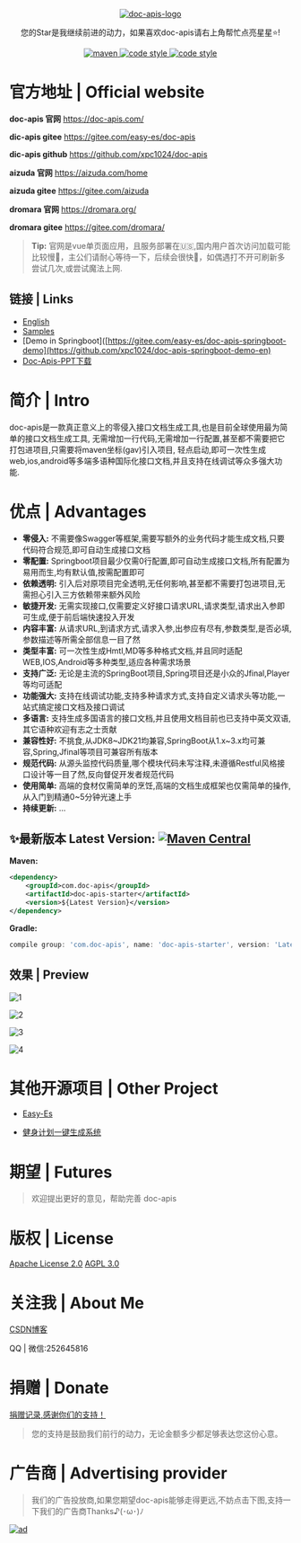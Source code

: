 <p align="center">
  <a href="https://doc-apis.com/">
   <img alt="doc-apis-logo" src="https://iknow.hs.net/e21b7ba1-949f-499d-8c29-2b3eb2ec3fd4.png">
  </a>
</p>

<p align="center">
  您的Star是我继续前进的动力，如果喜欢doc-apis请右上角帮忙点亮星星⭐!
</p>

<p align="center">
  <a href="https://search.maven.org/search?q=g:com.doc-apis%20a:*">
    <img alt="maven" src="https://img.shields.io/github/v/release/xpc1024/doc-apis?include_prereleases&logo=xpc&style=plastic">
  </a>
  <a href="https://www.apache.org/licenses/LICENSE-2.0">
    <img alt="code style" src="https://img.shields.io/badge/license-Apache%202.0-4EB1BA.svg?style=flat-square">
  </a>
  <a href="https://www.gnu.org/licenses/agpl-3.0.html">
    <img alt="code style" src="https://img.shields.io/badge/license-AGPL 3.0%20-4EB1BA.svg?style=flat-square">
  </a>
</p>

# 官方地址 | Official website


**doc-apis 官网**  https://doc-apis.com/

**dic-apis gitee** https://gitee.com/easy-es/doc-apis

**dic-apis github** https://github.com/xpc1024/doc-apis

**aizuda 官网** https://aizuda.com/home

**aizuda gitee** https://gitee.com/aizuda


**dromara 官网** https://dromara.org/


**dromara gitee** https://gitee.com/dromara/


> **Tip:** 官网是vue单页面应用，且服务部署在🇺🇸,国内用户首次访问加载可能比较慢🐢，主公们请耐心等待一下，后续会很快🏹，如偶遇打不开可刷新多尝试几次,或尝试魔法上网.


## 链接 | Links

- [English](https://github.com/xpc1024/doc-apis/blob/main/README.md)
- [Samples](https://github.com/xpc1024/doc-apis/tree/main/doc-apis-test)
- [Demo in Springboot]([https://gitee.com/easy-es/doc-apis-springboot-demo](https://github.com/xpc1024/doc-apis-springboot-demo-en)
- [Doc-Apis-PPT下载](https://iknow.hs.net/21df32cf-35fb-44f0-945f-06330408c1bd.pptx)


# 简介 | Intro


doc-apis是一款真正意义上的零侵入接口文档生成工具,也是目前全球使用最为简单的接口文档生成工具,
无需增加一行代码,无需增加一行配置,甚至都不需要把它打包进项目,只需要将maven坐标(gav)引入项目,
轻点启动,即可一次性生成web,ios,android等多端多语种国际化接口文档,并且支持在线调试等众多强大功能.

# 优点 | Advantages


- **零侵入:** 不需要像Swagger等框架,需要写额外的业务代码才能生成文档,只要代码符合规范,即可自动生成接口文档
- **零配置:** Springboot项目最少仅需0行配置,即可自动生成接口文档,所有配置为易用而生,均有默认值,按需配置即可
- **依赖透明:** 引入后对原项目完全透明,无任何影响,甚至都不需要打包进项目,无需担心引入三方依赖带来额外风险
- **敏捷开发:** 无需实现接口,仅需要定义好接口请求URL,请求类型,请求出入参即可生成,便于前后端快速投入开发
- **内容丰富:** 从请求URL,到请求方式,请求入参,出参应有尽有,参数类型,是否必填,参数描述等所需全部信息一目了然
- **类型丰富:** 可一次性生成Hmtl,MD等多种格式文档,并且同时适配WEB,IOS,Android等多种类型,适应各种需求场景
- **支持广泛:** 无论是主流的SpringBoot项目,Spring项目还是小众的Jfinal,Player等均可适配
- **功能强大:** 支持在线调试功能,支持多种请求方式,支持自定义请求头等功能,一站式搞定接口文档及接口调试
- **多语言:** 支持生成多国语言的接口文档,并且使用文档目前也已支持中英文双语,其它语种欢迎有志之士贡献
- **兼容性好:** 不挑食,从JDK8~JDK21均兼容,SpringBoot从1.x~3.x均可兼容,Spring,Jfinal等项目可兼容所有版本
- **规范代码:** 从源头监控代码质量,哪个模块代码未写注释,未遵循Restful风格接口设计等一目了然,反向督促开发者规范代码
- **使用简单:** 高端的食材仅需简单的烹饪,高端的文档生成框架也仅需简单的操作,从入门到精通0~5分钟光速上手
- **持续更新:** ...


## ✨最新版本 Latest Version: [![Maven Central](https://img.shields.io/github/v/release/xpc1024/doc-apis?include_prereleases&logo=xpc&style=plastic)](https://search.maven.org/search?q=g:com.doc-apis)

**Maven:**

```xml
<dependency>
    <groupId>com.doc-apis</groupId>
    <artifactId>doc-apis-starter</artifactId>
    <version>${Latest Version}</version>
</dependency>
```
**Gradle:**

```groovy
compile group: 'com.doc-apis', name: 'doc-apis-starter', version: 'Latest Version'
```

## 效果 | Preview

![1](https://iknow.hs.net/137a4503-58e8-4c0c-a26e-a74cb7698707.png)
<br/>

![2](https://iknow.hs.net/b55a8fc4-7cf8-4754-b19f-3b2a216d168a.png)
<br/>

![3](https://iknow.hs.net/d4b68ca0-a529-4b44-86a8-f5ccb43ff395.png)
<br/>


![4](https://iknow.hs.net/b798375f-3d50-4367-920d-53d0e398deca.png)
<br/>

# 其他开源项目 | Other Project


- [Easy-Es](https://gitee.com/dromara/easy-es)

- [健身计划一键生成系统](https://gitee.com/easy-es/fit-plan)

# 期望 | Futures


> 欢迎提出更好的意见，帮助完善 doc-apis

# 版权 | License


[Apache License 2.0](https://www.apache.org/licenses/LICENSE-2.0)
[AGPL 3.0](https://www.gnu.org/licenses/agpl-3.0.html)

# 关注我 | About Me


[CSDN博客](https://blog.csdn.net/lovexiaotaozi?spm=3001.5343)

QQ | 微信:252645816


# 捐赠 | Donate


[捐赠记录,感谢你们的支持！](https://www.doc-apis.com/pages/b52ac5/)

> 您的支持是鼓励我们前行的动力，无论金额多少都足够表达您这份心意。

# 广告商 | Advertising provider

> 我们的广告投放商,如果您期望doc-apis能够走得更远,不妨点击下图,支持一下我们的广告商Thanks♪(･ω･)ﾉ

<a href="https://www.mingdao.com?s=utm_206&utm_source=doc-apis&utm_campaign=IT%E7%BD%91%E7%AB%99&utm_content=%E6%B3%A8%E5%86%8C%E4%BD%93%E9%AA%8C">
  <img alt="ad" src="https://iknow.hs.net/00b4a54c-6505-4776-9232-f0a9d9768fac.jpg">
</a>

<br/>
